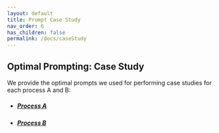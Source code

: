 ```yaml
---
layout: default
title: Prompt Case Study
nav_order: 6
has_children: false
permalink: /docs/caseStudy
---
```

## Optimal Prompting: Case Study 
We provide the optimal prompts we used for performing case studies for each process A and B:
- ##### [Process A](../assets/data/A.pdf)
- ##### [Process B](../assets/data/B.pdf)